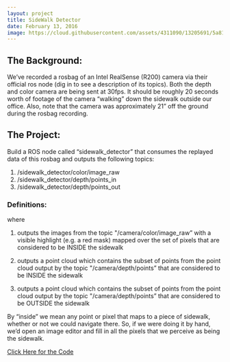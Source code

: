 ```yaml
---
layout: project
title: SideWalk Detector
date: February 13, 2016
image: https://cloud.githubusercontent.com/assets/4311090/13205691/5a81a83a-d8b3-11e5-87a2-6a8b6e73b525.png
---
```


## The Background:
We’ve recorded a rosbag of an Intel RealSense (R200) camera via their official ros node (dig in to see a description of its topics). Both the depth and color camera are being sent at 30fps. It should be roughly 20 seconds worth of footage of the camera “walking” down the sidewalk outside our office. Also, note that the camera was approximately 21” off the ground during the rosbag recording. 

## The Project:
Build a ROS node called “sidewalk_detector” that consumes the replayed data of this rosbag and outputs the following topics:

1. /sidewalk_detector/color/image_raw
2. /sidewalk_detector/depth/points_in
3. /sidewalk_detector/depth/points_out

### Definitions: 
where 
1. outputs the images from the topic "/camera/color/image_raw” with a visible highlight (e.g. a red mask) mapped over the set of pixels that are considered to be INSIDE the sidewalk

2. outputs a point cloud which contains the subset of points from the point cloud output by the topic "/camera/depth/points” that are considered to be INSIDE the sidewalk

3. outputs a point cloud which contains the subset of points from the point cloud output by the topic "/camera/depth/points” that are considered to be OUTSIDE the sidewalk

By “inside” we mean any point or pixel that maps to a piece of sidewalk, whether or not we could navigate there. So, if we were doing it by hand, we’d open an image editor and fill in all the pixels that we perceive as being the sidewalk. 

[Click Here for the Code](https://github.com/ChuChuIgbokwe/sidewalk_detector)
